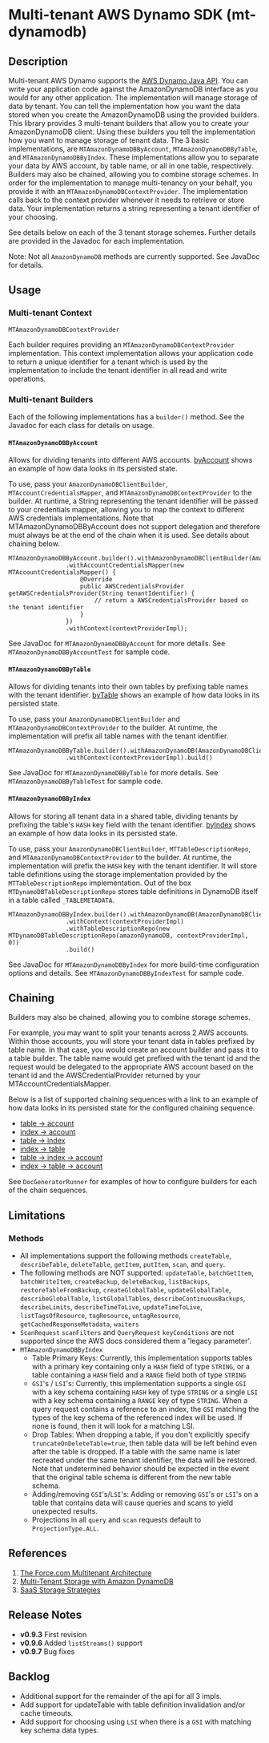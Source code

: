 # Multi-tenant AWS Dynamo SDK (mt-dynamodb)

## Description

Multi-tenant AWS Dynamo supports the [AWS Dynamo Java API](http://docs.aws.amazon.com/AWSJavaSDK/latest/javadoc/index.html?com/amazonaws/services/dynamodbv2/document/package-summary.html).  You can write your application code against the AmazonDynamoDB interface as you would for any other application.  The implementation will manage storage of data by tenant.  You can tell the implementation how you want the data stored when you create the AmazonDynamoDB using the provided builders.  This library provides 3 multi-tenant builders that allow you to create your AmazonDynamoDB client.  Using these builders you tell the implementation how you want to manage storage of tenant data.  The 3 basic implementations, are `MTAmazonDynamoDBByAccount`, `MTAmazonDynamoDBByTable`, and `MTAmazonDynamoDBByIndex`.  These implementations allow you to separate your data by AWS account, by table name, or all in one table, respectively.  Builders may also be chained, allowing you to combine storage schemes.  In order for the implementation to manage multi-tenancy on your behalf, you provide it with an `MTAmazonDynamoDBContextProvider`.  The implementation calls back to the context provider whenever it needs to retrieve or store data.  Your implementation returns a string representing a tenant identifier of your choosing.

See details below on each of the 3 tenant storage schemes.  Further details are provided in the Javadoc for each implementation.

Note: Not all `AmazonDynamoDB` methods are currently supported.  See JavaDoc for details.

## Usage

### Multi-tenant Context

`MTAmazonDynamoDBContextProvider`

Each builder requires providing an `MTAmazonDynamoDBContextProvider` implementation.  This context implementation allows your application code to return a unique identifier for a tenant which is used by the implementation to include the tenant identifier in all read and write operations.

### Multi-tenant Builders

Each of the following implementations has a `builder()` method.  See the Javadoc for each class for details on usage.

#### `MTAmazonDynamoDBByAccount`

Allows for dividing tenants into different AWS accounts.  [byAccount](docs/byAccount) shows an example of how data looks in its persisted state.

To use, pass your `AmazonDynamoDBClientBuilder`, `MTAccountCredentialsMapper`, and `MTAmazonDynamoDBContextProvider` to the builder.  At runtime, a String representing the tenant identifier will be passed to your credentials mapper, allowing you to map the context to different AWS credentials implementations.  Note that MTAmazonDynamoDBByAccount does not support delegation and therefore must always be at the end of the chain when it is used.  See details about chaining below.

```
MTAmazonDynamoDBByAccount.builder().withAmazonDynamoDBClientBuilder(AmazonDynamoDBClientBuilder.standard())
                .withAccountCredentialsMapper(new MTAccountCredentialsMapper() {
                    @Override
                    public AWSCredentialsProvider getAWSCredentialsProvider(String tenantIdentifier) {
                        // return a AWSCredentialsProvider based on the tenant identifier
                    }
                })
                .withContext(contextProviderImpl);
```

See JavaDoc for `MTAmazonDynamoDBByAccount` for more details.  See `MTAmazonDynamoDBByAccountTest` for sample code.
 
#### `MTAmazonDynamoDBByTable`

Allows for dividing tenants into their own tables by prefixing table names with the tenant identifier.  [byTable](docs/byTable) shows an example of how data looks in its persisted state.

To use, pass your `AmazonDynamoDBClientBuilder` and `MTAmazonDynamoDBContextProvider` to the builder.  At runtime, the implementation will prefix all table names with the tenant identifier.

```
MTAmazonDynamoDBByTable.builder().withAmazonDynamoDB(AmazonDynamoDBClientBuilder.standard().build())
                .withContext(contextProviderImpl).build()
```

See JavaDoc for `MTAmazonDynamoDBByTable` for more details.  See `MTAmazonDynamoDBByTableTest` for sample code.

#### `MTAmazonDynamoDBByIndex`

Allows for storing all tenant data in a shared table, dividing tenants by prefixing the table's `HASH` key field with the tenant identifier.  [byIndex](docs/byIndex) shows an example of how data looks in its persisted state.

To use, pass your `AmazonDynamoDBClientBuilder`, `MTTableDescriptionRepo`, and `MTAmazonDynamoDBContextProvider` to the builder.  At runtime, the implementation will prefix the `HASH` key with the tenant identifier.  It will store table definitions using the storage implementation provided by the `MTTableDescriptionRepo` implementation.  Out of the box `MTDynamoDBTableDescriptionRepo` stores table definitions in DynamoDB itself in a table called `_TABLEMETADATA`.

```
MTAmazonDynamoDBByIndex.builder().withAmazonDynamoDB(AmazonDynamoDBClientBuilder.standard().build())
                .withContext(contextProviderImpl)
                .withTableDescriptionRepo(new MTDynamoDBTableDescriptionRepo(amazonDynamoDB, contextProviderImpl, 0))
                .build()
```

See JavaDoc for `MTAmazonDynamoDBByIndex` for more build-time configuration options and details.  See `MTAmazonDynamoDBByIndexTest` for sample code.

## Chaining

Builders may also be chained, allowing you to combine storage schemes.  

For example, you may want to split your tenants across 2 AWS accounts.  Within those accounts, you will store your tenant data in tables prefixed by table name.  In that case, you would create an account builder and pass it to a table builder.  The table name would get prefixed with the tenant id and the request would be delegated to the appropriate AWS account based on the tenant id and the AWSCredentialProvider returned by your MTAccountCredentialsMapper.  

Below is a list of supported chaining sequences with a link to an example of how data looks in its persisted state for the configured chaining sequence.

 * [table -> account](docs/chains/byTableByAccount)
 * [index -> account](docs/chains/byIndexByAccount)
 * [table -> index](docs/chains/byTableByIndex)
 * [index -> table](docs/chains/byIndexByTable)
 * [table -> index -> account](docs/chains/byTableByIndexByAccount)
 * [index -> table -> account](docs/chains/byIndexByTableByAccount)

See `DocGeneratorRunner` for examples of how to configure builders for each of the chain sequences.

## Limitations

### Methods

 * All implementations support the following methods `createTable`, `describeTable`, `deleteTable`, `getItem`, `putItem`, `scan`, and `query`.
 * The following methods are NOT supported: `updateTable`, `batchGetItem`, `batchWriteItem`, `createBackup`, `deleteBackup`, `listBackups`, `restoreTableFromBackup`, `createGlobalTable`, `updateGlobalTable`, `describeGlobalTable`, `listGlobalTables`, `describeContinuousBackups`, `describeLimits`, `describeTimeToLive`, `updateTimeToLive`, `listTagsOfResource`, `tagResource`, `untagResource`, `getCachedResponseMetadata`, `waiters`
 * `ScanRequest` `scanFilters` and `QueryRequest` `keyConditions` are not supported since the AWS docs considered them a 'legacy parameter'.
 * `MTAmazonDynamoDBByIndex`
   * Table Primary Keys: Currently, this implementation supports tables with a primary key containing only a `HASH` field of type `STRING`, or a table containing a `HASH` field and a `RANGE` field both of type `STRING`
   * `GSI`'s / `LSI`'s:  Currently, this implementation supports a single `GSI` with a key schema containing `HASH` key of type `STRING` or a single `LSI` with a key schema containing a `RANGE` key of type `STRING`.  When a query request contains a reference to an index, the `GSI` matching the types of the key schema of the referenced index will be used.  If none is found, then it will look for a matching LSI.
   * Drop Tables: When dropping a table, if you don't explicitly specify `truncateOnDeleteTable=true`, then table data will be left behind even after the table is dropped.  If a table with the same name is later recreated under the same tenant identifier, the data will be restored.  Note that undetermined behavior should be expected in the event that the original table schema is different from the new table schema.
   * Adding/removing `GSI`'s/`LSI`'s:  Adding or removing `GSI`'s or `LSI`'s on a table that contains data will cause queries and scans to yield unexpected results.
   * Projections in all `query` and `scan` requests default to `ProjectionType.ALL`.
 
## References
1. [The Force.com Multitenant Architecture](https://developer.salesforce.com/page/Multi_Tenant_Architecture)
1. [Multi-Tenant Storage with Amazon DynamoDB](https://aws.amazon.com/blogs/apn/multi-tenant-storage-with-amazon-dynamodb/)
1. [SaaS Storage Strategies](https://d0.awsstatic.com/whitepapers/Multi_Tenant_SaaS_Storage_Strategies.pdf)

## Release Notes

- **v0.9.3** First revision
- **v0.9.6** Added `listStreams()` support
- **v0.9.7** Bug fixes

## Backlog

- Additional support for the remainder of the api for all 3 impls.
- Add support for updateTable with table definition invalidation and/or cache timeouts.
- Add support for choosing using `LSI` when there is a `GSI` with matching key schema data types.
